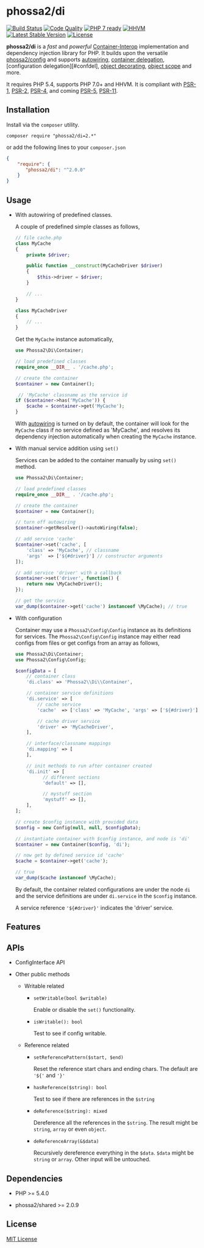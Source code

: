 # phossa2/di
[![Build Status](https://travis-ci.org/phossa2/di.svg?branch=master)](https://travis-ci.org/phossa2/di)
[![Code Quality](https://scrutinizer-ci.com/g/phossa2/di/badges/quality-score.png?b=master)](https://scrutinizer-ci.com/g/phossa2/di/)
[![PHP 7 ready](http://php7ready.timesplinter.ch/phossa2/di/master/badge.svg)](https://travis-ci.org/phossa2/di)
[![HHVM](https://img.shields.io/hhvm/phossa2/di.svg?style=flat)](http://hhvm.h4cc.de/package/phossa2/di)
[![Latest Stable Version](https://img.shields.io/packagist/vpre/phossa2/di.svg?style=flat)](https://packagist.org/packages/phossa2/di)
[![License](https://poser.pugx.org/phossa2/di/license)](http://mit-license.org/)

**phossa2/di** is a *fast* and *powerful* [Container-Interop][Interop] implementation
and dependency injection library for PHP. It builds upon the versatile
[phossa2/config][config] and supports [autowiring](#auto),
[container delegation](#delegate), [configuration delegation][#confdel],
[object decorating](#decorate), [object scope](#scope) and more.

It requires PHP 5.4, supports PHP 7.0+ and HHVM. It is compliant with
[PSR-1][PSR-1], [PSR-2][PSR-2], [PSR-4][PSR-4], and coming [PSR-5][PSR-5],
[PSR-11][PSR-11].

[PSR-1]: http://www.php-fig.org/psr/psr-1/ "PSR-1: Basic Coding Standard"
[PSR-2]: http://www.php-fig.org/psr/psr-2/ "PSR-2: Coding Style Guide"
[PSR-4]: http://www.php-fig.org/psr/psr-4/ "PSR-4: Autoloader"
[PSR-5]: https://github.com/phpDocumentor/fig-standards/blob/master/proposed/phpdoc.md "PSR-5: PHPDoc"
[PSR-11]: https://github.com/container-interop/fig-standards/blob/master/proposed/container.md "Container interface"
[Interop]: https://github.com/container-interop/container-interop "Container-Interop"
[config]: https://github.com/phossa2/config "phossa2/config"

Installation
---
Install via the `composer` utility.

```
composer require "phossa2/di=2.*"
```

or add the following lines to your `composer.json`

```json
{
    "require": {
       "phossa2/di": "^2.0.0"
    }
}
```

Usage
---

- With autowiring of predefined classes.

  A couple of predefined simple classes as follows,

  ```php
  // file cache.php
  class MyCache
  {
      private $driver;

      public function __construct(MyCacheDriver $driver)
      {
          $this->driver = $driver;
      }

      // ...
  }

  class MyCacheDriver
  {
      // ...
  }
  ```

  Get the `MyCache` instance automatically,

  ```php
  use Phossa2\Di\Container;

  // load predefined classes
  require_once __DIR__ . '/cache.php';

  // create the container
  $container = new Container();

   // 'MyCache' classname as the service id
  if ($container->has('MyCache')) {
      $cache = $container->get('MyCache');
  }
  ```

  With [autowiring](#auto) is turned on by default, the container will look for the
  `MyCache` class if no service defined as 'MyCache', and resolves its dependency
  injection automatically when creating the `MyCache` instance.

- With manual service addition using `set()`

  Services can be added to the container manually by using `set()` method.

  ```php
  use Phossa2\Di\Container;

  // load predefined classes
  require_once __DIR__ . '/cache.php';

  // create the container
  $container = new Container();

  // turn off autowiring
  $container->getResolver()->autoWiring(false);

  // add service 'cache'
  $container->set('cache', [
      'class' => 'MyCache', // classname
      'args'  => ['${#driver}'] // constructor arguments
  ]);

  // add service 'driver' with a callback
  $container->set('driver', function() {
      return new \MyCacheDriver();
  });

  // get the service
  var_dump($container->get('cache') instanceof \MyCache); // true
  ```

- With configuration

  Container may use a `Phossa2\Config\Config` instance as its definitions for
  services. The `Phossa2\Config\Config` instance may either read configs from files
  or get configs from an array as follows,

  ```php
  use Phossa2\Di\Container;
  use Phossa2\Config\Config;

  $configData = [
      // container class
      'di.class' => 'Phossa2\\Di\\Container',

      // container service definitions
      'di.service' => [
          // cache service
          'cache'  => ['class' => 'MyCache', 'args' => ['${#driver}']],

          // cache driver service
          'driver' => 'MyCacheDriver',
      ],

      // interface/classname mappings
      'di.mapping' => [
      ],

      // init methods to run after container created
      'di.init' => [
            // different sections
            'default' => [],

            // mystuff section
            'mystuff' => [],
      ],
  ];

  // create $config instance with provided data
  $config = new Config(null, null, $configData);

  // instantiate container with $config instance, and node is 'di'
  $container = new Container($config, 'di');

  // now get by defined service id 'cache'
  $cache = $container->get('cache');

  // true
  var_dump($cache instanceof \MyCache);
  ```

  By default, the container related configurations are under the node `di` and the
  service definitions are under `di.service` in the `$config` instance.

  A service reference `'${#driver}'` indicates the 'driver' service.

Features
---



APIs
---

- <a name="api"></a>ConfigInterface API


- <a name="other"></a>Other public methods

  - Writable related

    - `setWritable(bool $writable)`

      Enable or disable the `set()` functionality.

    - `isWritable(): bool`

      Test to see if config writable.

  - Reference related

    - `setReferencePattern($start, $end)`

      Reset the reference start chars and ending chars. The default are `'${'` and
      `'}'`

    - `hasReference($string): bool`

      Test to see if there are references in the `$string`

    - `deReference($string): mixed`

      Dereference all the references in the `$string`. The result might be `string`,
      `array` or even `object`.

    - `deReferenceArray(&$data)`

      Recursively dereference everything in the `$data`. `$data` might be `string`
      or `array`. Other input will be untouched.

Dependencies
---

- PHP >= 5.4.0

- phossa2/shared >= 2.0.9

License
---

[MIT License](http://mit-license.org/)
